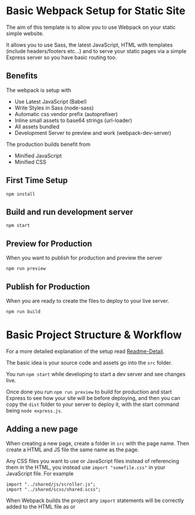# Basic Webpack Setup for Static Site

The aim of this template is to allow you to use Webpack on your static simple website.

It allows you to use Sass, the latest JavaScript, HTML with templates (include headers/footers etc...) and to serve your static pages via a simple Express server so you have basic routing too.

## Benefits

The webpack is setup with

- Use Latest JavaScript (Babel)
- Write Styles in Sass (node-sass)
- Automatic css vendor prefix (autoprefixer)
- Inline small assets to base64 strings (url-loader)
- All assets bundled
- Development Server to preview and work (webpack-dev-server)

The production builds benefit from

- Minified JavaScript
- Minified CSS

## First Time Setup

````
npm install
````

## Build and run development server

```
npm start
```

## Preview for Production

When you want to publish for production and preview the server

```
npm run preview
```

## Publish for Production 

When you are ready to create the files to deploy to your live server.

```
npm run build
```

# Basic Project Structure & Workflow

For a more detailed explanation of the setup read [Readme-Detail](Readme-Detail.md). 

The basic idea is your source code and assets go into the `src` folder. 

You run `npm start` while developing to start a dev server and see changes live.

Once done you run `npm run preview` to build for production and start Express to see how your site will be before deploying, and then you can copy the `dist` folder to your server to deploy it, with the start command being `node express.js`.

## Adding a new page

When creating a new page, create a folder in `src` with the page name. Then create a HTML and JS file the same name as the page.

Any CSS files you want to use or JavaScript files instead of referencing them in the HTML, you instead use `import "somefile.css"` in your JavaScript file. For example

```
import "../shared/js/scroller.js";
import "../shared/scss/shared.scss";
```

When Webpack builds the project any `import` statements will be correctly added to the HTML file as <link> or <script> or other tags as needed so there is no need to add references manually to the HTML.

In the HTML page you can reference other HTML pages like headers and footers like this

```
${require('../shared/header.html')}

<h1>Welcome to Home</h1>

${require('../shared/footer.html')}
```

Now go to `./configuration/webpack.config.js` and add another `entry` and `HtmlWebpackPlugin()` for the new page so that it gets processed and output to the output folder.

```javascript
module.exports = {
  entry: {
    ...
    anotherPage: "./src/another-page/another-page.js"
  },
  ...
  plugins: [
    ..
    new HtmlWebpackPlugin({
      favicon: "./src/shared/images/icon.png",
      template: "./src/another-page/another-page.html",
      inject: true,
      chunks: ["anotherPage"],
      filename: "another-page.html"
    })
  ],
};
```

Finally, add the route for Express to find it to the `express.js` file.

```javascript
const express = require("express");
...

// Another Page
router.get("/anotherpage", function(req, res) {
  res.sendFile(path.join(__dirname + "/dist/another-page.html"));
});
```